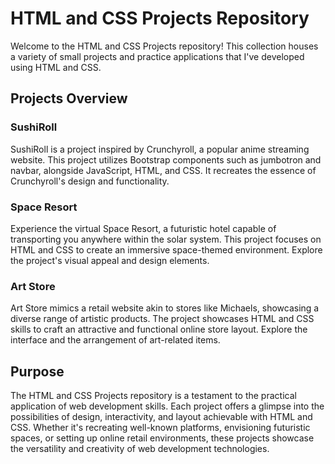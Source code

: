 # HTML and CSS Projects Repository

Welcome to the HTML and CSS Projects repository! This collection houses a variety of small projects and practice applications that I've developed using HTML and CSS.

## Projects Overview

### SushiRoll
SushiRoll is a project inspired by Crunchyroll, a popular anime streaming website. This project utilizes Bootstrap components such as jumbotron and navbar, alongside JavaScript, HTML, and CSS. It recreates the essence of Crunchyroll's design and functionality.

### Space Resort
Experience the virtual Space Resort, a futuristic hotel capable of transporting you anywhere within the solar system. This project focuses on HTML and CSS to create an immersive space-themed environment. Explore the project's visual appeal and design elements.

### Art Store
Art Store mimics a retail website akin to stores like Michaels, showcasing a diverse range of artistic products. The project showcases HTML and CSS skills to craft an attractive and functional online store layout. Explore the interface and the arrangement of art-related items.

## Purpose

The HTML and CSS Projects repository is a testament to the practical application of web development skills. Each project offers a glimpse into the possibilities of design, interactivity, and layout achievable with HTML and CSS. Whether it's recreating well-known platforms, envisioning futuristic spaces, or setting up online retail environments, these projects showcase the versatility and creativity of web development technologies.
